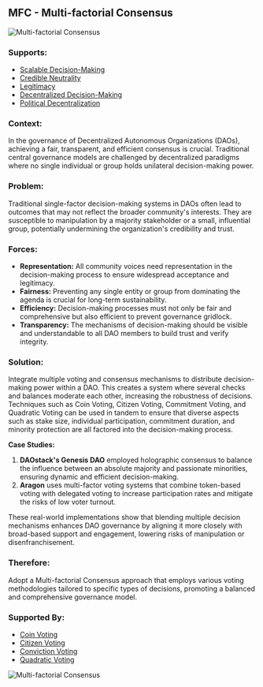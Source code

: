 ## MFC - Multi-factorial Consensus

![Multi-factorial Consensus](./output/illustrations/multi_factorial_consensus.png)

### Supports:

* [Scalable Decision-Making](./scalable_decision_making.html)
* [Credible Neutrality](./credible_neutrality.html)
* [Legitimacy](./legitimacy.html)
* [Decentralized Decision-Making](./decentralized_decision_making.html)
* [Political Decentralization](./political_decentralization.html)

### Context:

In the governance of Decentralized Autonomous Organizations (DAOs), achieving a fair, transparent, and efficient consensus is crucial. Traditional central governance models are challenged by decentralized paradigms where no single individual or group holds unilateral decision-making power.

### Problem:

Traditional single-factor decision-making systems in DAOs often lead to outcomes that may not reflect the broader community's interests. They are susceptible to manipulation by a majority stakeholder or a small, influential group, potentially undermining the organization's credibility and trust.

### Forces:

- **Representation:** All community voices need representation in the decision-making process to ensure widespread acceptance and legitimacy.
- **Fairness:** Preventing any single entity or group from dominating the agenda is crucial for long-term sustainability.
- **Efficiency:** Decision-making processes must not only be fair and comprehensive but also efficient to prevent governance gridlock.
- **Transparency:** The mechanisms of decision-making should be visible and understandable to all DAO members to build trust and verify integrity.

### Solution:

Integrate multiple voting and consensus mechanisms to distribute decision-making power within a DAO. This creates a system where several checks and balances moderate each other, increasing the robustness of decisions. Techniques such as Coin Voting, Citizen Voting, Commitment Voting, and Quadratic Voting can be used in tandem to ensure that diverse aspects such as stake size, individual participation, commitment duration, and minority protection are all factored into the decision-making process.

**Case Studies:**
1. **DAOstack's Genesis DAO** employed holographic consensus to balance the influence between an absolute majority and passionate minorities, ensuring dynamic and efficient decision-making.
2. **Aragon** uses multi-factor voting systems that combine token-based voting with delegated voting to increase participation rates and mitigate the risks of low voter turnout.
   
These real-world implementations show that blending multiple decision mechanisms enhances DAO governance by aligning it more closely with broad-based support and engagement, lowering risks of manipulation or disenfranchisement.

### Therefore:

Adopt a Multi-factorial Consensus approach that employs various voting methodologies tailored to specific types of decisions, promoting a balanced and comprehensive governance model.

### Supported By:
* [Coin Voting](./coin_voting.html)
* [Citizen Voting](./citizen_voting.html)
* [Conviction Voting](./conviction_voting.html)
* [Quadratic Voting](./quadratic_voting.html)

![Multi-factorial Consensus](./output/multi_factorial_consensus_specific_graph.png)
